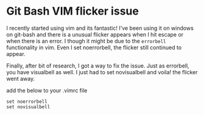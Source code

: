 # Git Bash VIM flicker issue 

I recently started using vim and its fantastic! I've been using it on windows on git-bash and there is a unusual flicker
appears when I hit escape or when there is an error. I though it might be due to the `errorbell` functionality in vim.
Even I set noerrorbell, the flicker still continued to appear. 

Finally, after bit of research, I got a way to fix the issue. Just as errorbell, you have visualbell as well. I just had
to set novisualbell and voila! the flicker went away. 

add the below to your .vimrc file 
```
set noerrorbell
set novisualbell
```
